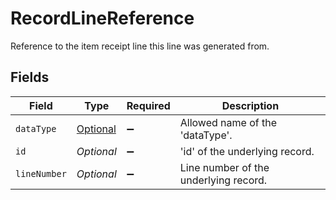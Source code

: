 # RecordLineReference

Reference to the item receipt line this line was generated from.


## Fields

| Field                                                                                           | Type                                                                                            | Required                                                                                        | Description                                                                                     |
| ----------------------------------------------------------------------------------------------- | ----------------------------------------------------------------------------------------------- | ----------------------------------------------------------------------------------------------- | ----------------------------------------------------------------------------------------------- |
| `dataType`                                                                                      | [Optional<ItemReceiptLineItemDataType>](../../models/components/ItemReceiptLineItemDataType.md) | :heavy_minus_sign:                                                                              | Allowed name of the 'dataType'.                                                                 |
| `id`                                                                                            | *Optional<String>*                                                                              | :heavy_minus_sign:                                                                              | 'id' of the underlying record.                                                                  |
| `lineNumber`                                                                                    | *Optional<String>*                                                                              | :heavy_minus_sign:                                                                              | Line number of the underlying record.                                                           |